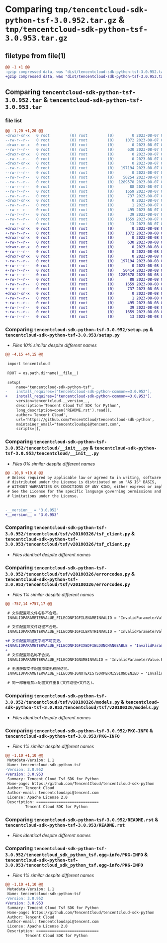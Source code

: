 # Comparing `tmp/tencentcloud-sdk-python-tsf-3.0.952.tar.gz` & `tmp/tencentcloud-sdk-python-tsf-3.0.953.tar.gz`

## filetype from file(1)

```diff
@@ -1 +1 @@
-gzip compressed data, was "dist/tencentcloud-sdk-python-tsf-3.0.952.tar", last modified: Mon Aug  7 09:06:02 2023, max compression
+gzip compressed data, was "dist/tencentcloud-sdk-python-tsf-3.0.953.tar", last modified: Tue Aug  8 00:35:31 2023, max compression
```

## Comparing `tencentcloud-sdk-python-tsf-3.0.952.tar` & `tencentcloud-sdk-python-tsf-3.0.953.tar`

### file list

```diff
@@ -1,20 +1,20 @@
-drwxr-xr-x   0 root         (0) root         (0)        0 2023-08-07 09:06:02.000000 tencentcloud-sdk-python-tsf-3.0.952/
--rw-r--r--   0 root         (0) root         (0)     1072 2023-08-07 09:06:01.000000 tencentcloud-sdk-python-tsf-3.0.952/setup.py
-drwxr-xr-x   0 root         (0) root         (0)        0 2023-08-07 09:06:02.000000 tencentcloud-sdk-python-tsf-3.0.952/tencentcloud/
--rw-r--r--   0 root         (0) root         (0)      630 2023-08-07 09:06:01.000000 tencentcloud-sdk-python-tsf-3.0.952/tencentcloud/__init__.py
-drwxr-xr-x   0 root         (0) root         (0)        0 2023-08-07 09:06:02.000000 tencentcloud-sdk-python-tsf-3.0.952/tencentcloud/tsf/
--rw-r--r--   0 root         (0) root         (0)        0 2023-08-07 09:06:01.000000 tencentcloud-sdk-python-tsf-3.0.952/tencentcloud/tsf/__init__.py
-drwxr-xr-x   0 root         (0) root         (0)        0 2023-08-07 09:06:02.000000 tencentcloud-sdk-python-tsf-3.0.952/tencentcloud/tsf/v20180326/
--rw-r--r--   0 root         (0) root         (0)   197194 2023-08-07 09:06:01.000000 tencentcloud-sdk-python-tsf-3.0.952/tencentcloud/tsf/v20180326/tsf_client.py
--rw-r--r--   0 root         (0) root         (0)        0 2023-08-07 09:06:01.000000 tencentcloud-sdk-python-tsf-3.0.952/tencentcloud/tsf/v20180326/__init__.py
--rw-r--r--   0 root         (0) root         (0)    50254 2023-08-07 09:06:01.000000 tencentcloud-sdk-python-tsf-3.0.952/tencentcloud/tsf/v20180326/errorcodes.py
--rw-r--r--   0 root         (0) root         (0)  1289578 2023-08-07 09:06:01.000000 tencentcloud-sdk-python-tsf-3.0.952/tencentcloud/tsf/v20180326/models.py
--rw-r--r--   0 root         (0) root         (0)       88 2023-08-07 09:06:02.000000 tencentcloud-sdk-python-tsf-3.0.952/setup.cfg
--rw-r--r--   0 root         (0) root         (0)     1659 2023-08-07 09:06:02.000000 tencentcloud-sdk-python-tsf-3.0.952/PKG-INFO
--rw-r--r--   0 root         (0) root         (0)      737 2023-08-07 09:06:01.000000 tencentcloud-sdk-python-tsf-3.0.952/README.rst
-drwxr-xr-x   0 root         (0) root         (0)        0 2023-08-07 09:06:02.000000 tencentcloud-sdk-python-tsf-3.0.952/tencentcloud_sdk_python_tsf.egg-info/
--rw-r--r--   0 root         (0) root         (0)        1 2023-08-07 09:06:02.000000 tencentcloud-sdk-python-tsf-3.0.952/tencentcloud_sdk_python_tsf.egg-info/dependency_links.txt
--rw-r--r--   0 root         (0) root         (0)      495 2023-08-07 09:06:02.000000 tencentcloud-sdk-python-tsf-3.0.952/tencentcloud_sdk_python_tsf.egg-info/SOURCES.txt
--rw-r--r--   0 root         (0) root         (0)       39 2023-08-07 09:06:02.000000 tencentcloud-sdk-python-tsf-3.0.952/tencentcloud_sdk_python_tsf.egg-info/requires.txt
--rw-r--r--   0 root         (0) root         (0)     1659 2023-08-07 09:06:02.000000 tencentcloud-sdk-python-tsf-3.0.952/tencentcloud_sdk_python_tsf.egg-info/PKG-INFO
--rw-r--r--   0 root         (0) root         (0)       13 2023-08-07 09:06:02.000000 tencentcloud-sdk-python-tsf-3.0.952/tencentcloud_sdk_python_tsf.egg-info/top_level.txt
+drwxr-xr-x   0 root         (0) root         (0)        0 2023-08-08 00:35:31.000000 tencentcloud-sdk-python-tsf-3.0.953/
+-rw-r--r--   0 root         (0) root         (0)     1072 2023-08-08 00:35:31.000000 tencentcloud-sdk-python-tsf-3.0.953/setup.py
+drwxr-xr-x   0 root         (0) root         (0)        0 2023-08-08 00:35:31.000000 tencentcloud-sdk-python-tsf-3.0.953/tencentcloud/
+-rw-r--r--   0 root         (0) root         (0)      630 2023-08-08 00:35:31.000000 tencentcloud-sdk-python-tsf-3.0.953/tencentcloud/__init__.py
+drwxr-xr-x   0 root         (0) root         (0)        0 2023-08-08 00:35:31.000000 tencentcloud-sdk-python-tsf-3.0.953/tencentcloud/tsf/
+-rw-r--r--   0 root         (0) root         (0)        0 2023-08-08 00:35:31.000000 tencentcloud-sdk-python-tsf-3.0.953/tencentcloud/tsf/__init__.py
+drwxr-xr-x   0 root         (0) root         (0)        0 2023-08-08 00:35:31.000000 tencentcloud-sdk-python-tsf-3.0.953/tencentcloud/tsf/v20180326/
+-rw-r--r--   0 root         (0) root         (0)   197194 2023-08-08 00:35:31.000000 tencentcloud-sdk-python-tsf-3.0.953/tencentcloud/tsf/v20180326/tsf_client.py
+-rw-r--r--   0 root         (0) root         (0)        0 2023-08-08 00:35:31.000000 tencentcloud-sdk-python-tsf-3.0.953/tencentcloud/tsf/v20180326/__init__.py
+-rw-r--r--   0 root         (0) root         (0)    50414 2023-08-08 00:35:31.000000 tencentcloud-sdk-python-tsf-3.0.953/tencentcloud/tsf/v20180326/errorcodes.py
+-rw-r--r--   0 root         (0) root         (0)  1289578 2023-08-08 00:35:31.000000 tencentcloud-sdk-python-tsf-3.0.953/tencentcloud/tsf/v20180326/models.py
+-rw-r--r--   0 root         (0) root         (0)       88 2023-08-08 00:35:31.000000 tencentcloud-sdk-python-tsf-3.0.953/setup.cfg
+-rw-r--r--   0 root         (0) root         (0)     1659 2023-08-08 00:35:31.000000 tencentcloud-sdk-python-tsf-3.0.953/PKG-INFO
+-rw-r--r--   0 root         (0) root         (0)      737 2023-08-08 00:35:31.000000 tencentcloud-sdk-python-tsf-3.0.953/README.rst
+drwxr-xr-x   0 root         (0) root         (0)        0 2023-08-08 00:35:31.000000 tencentcloud-sdk-python-tsf-3.0.953/tencentcloud_sdk_python_tsf.egg-info/
+-rw-r--r--   0 root         (0) root         (0)        1 2023-08-08 00:35:31.000000 tencentcloud-sdk-python-tsf-3.0.953/tencentcloud_sdk_python_tsf.egg-info/dependency_links.txt
+-rw-r--r--   0 root         (0) root         (0)      495 2023-08-08 00:35:31.000000 tencentcloud-sdk-python-tsf-3.0.953/tencentcloud_sdk_python_tsf.egg-info/SOURCES.txt
+-rw-r--r--   0 root         (0) root         (0)       39 2023-08-08 00:35:31.000000 tencentcloud-sdk-python-tsf-3.0.953/tencentcloud_sdk_python_tsf.egg-info/requires.txt
+-rw-r--r--   0 root         (0) root         (0)     1659 2023-08-08 00:35:31.000000 tencentcloud-sdk-python-tsf-3.0.953/tencentcloud_sdk_python_tsf.egg-info/PKG-INFO
+-rw-r--r--   0 root         (0) root         (0)       13 2023-08-08 00:35:31.000000 tencentcloud-sdk-python-tsf-3.0.953/tencentcloud_sdk_python_tsf.egg-info/top_level.txt
```

### Comparing `tencentcloud-sdk-python-tsf-3.0.952/setup.py` & `tencentcloud-sdk-python-tsf-3.0.953/setup.py`

 * *Files 10% similar despite different names*

```diff
@@ -4,15 +4,15 @@
 
 import tencentcloud
 
 ROOT = os.path.dirname(__file__)
 
 setup(
     name='tencentcloud-sdk-python-tsf',
-    install_requires=["tencentcloud-sdk-python-common==3.0.952"],
+    install_requires=["tencentcloud-sdk-python-common==3.0.953"],
     version=tencentcloud.__version__,
     description='Tencent Cloud Tsf SDK for Python',
     long_description=open('README.rst').read(),
     author='Tencent Cloud',
     url='https://github.com/TencentCloud/tencentcloud-sdk-python',
     maintainer_email="tencentcloudapi@tencent.com",
     scripts=[],
```

### Comparing `tencentcloud-sdk-python-tsf-3.0.952/tencentcloud/__init__.py` & `tencentcloud-sdk-python-tsf-3.0.953/tencentcloud/__init__.py`

 * *Files 0% similar despite different names*

```diff
@@ -10,8 +10,8 @@
 # Unless required by applicable law or agreed to in writing, software
 # distributed under the License is distributed on an "AS IS" BASIS,
 # WITHOUT WARRANTIES OR CONDITIONS OF ANY KIND, either express or implied.
 # See the License for the specific language governing permissions and
 # limitations under the License.
 
 
-__version__ = '3.0.952'
+__version__ = '3.0.953'
```

### Comparing `tencentcloud-sdk-python-tsf-3.0.952/tencentcloud/tsf/v20180326/tsf_client.py` & `tencentcloud-sdk-python-tsf-3.0.953/tencentcloud/tsf/v20180326/tsf_client.py`

 * *Files identical despite different names*

### Comparing `tencentcloud-sdk-python-tsf-3.0.952/tencentcloud/tsf/v20180326/errorcodes.py` & `tencentcloud-sdk-python-tsf-3.0.953/tencentcloud/tsf/v20180326/errorcodes.py`

 * *Files 1% similar despite different names*

```diff
@@ -757,14 +757,17 @@
 
 # 文件配置项文件名称不合规。
 INVALIDPARAMETERVALUE_FILECONFIGFILENAMEINVALID = 'InvalidParameterValue.FileConfigFileNameInvalid'
 
 # 文件配置项文件路径不合规。
 INVALIDPARAMETERVALUE_FILECONFIGFILEPATHINVALID = 'InvalidParameterValue.FileConfigFilePathInvalid'
 
+# 文件配置项固定字段不可变更。
+INVALIDPARAMETERVALUE_FILECONFIGFIXEDFIELDUNCHANGEABLE = 'InvalidParameterValue.FileConfigFixedFieldUnchangeable'
+
 # 文件配置项名称不合规。
 INVALIDPARAMETERVALUE_FILECONFIGNAMEINVALID = 'InvalidParameterValue.FileConfigNameInvalid'
 
 # 无法获取文件配置项或无权限访问。
 INVALIDPARAMETERVALUE_FILECONFIGNOTEXISTSORPERMISSIONDENIED = 'InvalidParameterValue.FileConfigNotExistsOrPermissionDenied'
 
 # 同一部署组禁止配置文件重复(文件路径+文件名)。
```

### Comparing `tencentcloud-sdk-python-tsf-3.0.952/tencentcloud/tsf/v20180326/models.py` & `tencentcloud-sdk-python-tsf-3.0.953/tencentcloud/tsf/v20180326/models.py`

 * *Files identical despite different names*

### Comparing `tencentcloud-sdk-python-tsf-3.0.952/PKG-INFO` & `tencentcloud-sdk-python-tsf-3.0.953/PKG-INFO`

 * *Files 1% similar despite different names*

```diff
@@ -1,10 +1,10 @@
 Metadata-Version: 1.1
 Name: tencentcloud-sdk-python-tsf
-Version: 3.0.952
+Version: 3.0.953
 Summary: Tencent Cloud Tsf SDK for Python
 Home-page: https://github.com/TencentCloud/tencentcloud-sdk-python
 Author: Tencent Cloud
 Author-email: tencentcloudapi@tencent.com
 License: Apache License 2.0
 Description: ============================
         Tencent Cloud SDK for Python
```

### Comparing `tencentcloud-sdk-python-tsf-3.0.952/README.rst` & `tencentcloud-sdk-python-tsf-3.0.953/README.rst`

 * *Files identical despite different names*

### Comparing `tencentcloud-sdk-python-tsf-3.0.952/tencentcloud_sdk_python_tsf.egg-info/PKG-INFO` & `tencentcloud-sdk-python-tsf-3.0.953/tencentcloud_sdk_python_tsf.egg-info/PKG-INFO`

 * *Files 1% similar despite different names*

```diff
@@ -1,10 +1,10 @@
 Metadata-Version: 1.1
 Name: tencentcloud-sdk-python-tsf
-Version: 3.0.952
+Version: 3.0.953
 Summary: Tencent Cloud Tsf SDK for Python
 Home-page: https://github.com/TencentCloud/tencentcloud-sdk-python
 Author: Tencent Cloud
 Author-email: tencentcloudapi@tencent.com
 License: Apache License 2.0
 Description: ============================
         Tencent Cloud SDK for Python
```

